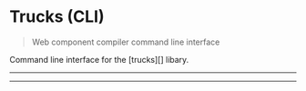 # Trucks (CLI) 

> Web component compiler command line interface

Command line interface for the [trucks][] libary.

<? @include {=readme}
      install.md ?>

***
<!-- @toc -->
***

<? @include {=readme}
      documentation.md
      usage.md
      completion.md
      help.md
      developer.md
      license.md
      ../../../trucks-compiler/doc/readme/links.md ?>
